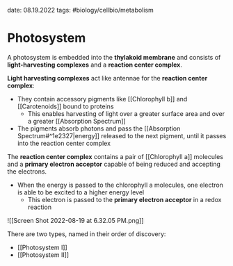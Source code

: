 date: 08.19.2022
tags:   #biology/cellbio/metabolism 
# Photosystem
A photosystem is embedded into the **thylakoid membrane** and consists of **light-harvesting complexes** and a **reaction center complex**.

**Light harvesting complexes** act like antennae for the **reaction center complex**:
- They contain accessory pigments like [[Chlorophyll b]] and [[Carotenoids]] bound to proteins
	- This enables harvesting of light over a greater surface area and over a greater [[Absorption Spectrum]]
- The pigments absorb photons and pass the [[Absorption Spectrum#^1e2327|energy]] released to the next pigment, until it passes into the reaction center complex

The **reaction center complex** contains a pair of [[Chlorophyll a]] molecules and a **primary electron acceptor** capable of being reduced and accepting the electrons.
- When the energy is passed to the chlorophyll a molecules, one electron is able to be excited to a higher energy level
	- This electron is passed to the **primary electron acceptor** in a redox reaction

![[Screen Shot 2022-08-19 at 6.32.05 PM.png]]

There are two types, named in their order of discovery:
- [[Photosystem I]]
- [[Photosystem II]]